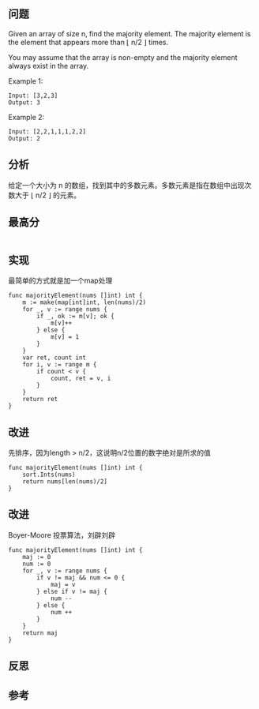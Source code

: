 ## 问题
Given an array of size n, find the majority element. The majority element is the element that appears more than ⌊ n/2 ⌋ times.

You may assume that the array is non-empty and the majority element always exist in the array.

Example 1:
```
Input: [3,2,3]
Output: 3
```

Example 2:
```
Input: [2,2,1,1,1,2,2]
Output: 2
```

## 分析
给定一个大小为 n 的数组，找到其中的多数元素。多数元素是指在数组中出现次数大于 ⌊ n/2 ⌋ 的元素。

## 最高分
```golang

```


## 实现
最简单的方式就是加一个map处理
```golang
func majorityElement(nums []int) int {
    m := make(map[int]int, len(nums)/2)
    for _, v := range nums {
        if _, ok := m[v]; ok {
            m[v]++
        } else {
            m[v] = 1
        }
    }
    var ret, count int
    for i, v := range m {
        if count < v {
            count, ret = v, i
        }
    }
    return ret
}

```

## 改进
先排序，因为length > n/2，这说明n/2位置的数字绝对是所求的值
```golang
func majorityElement(nums []int) int {
    sort.Ints(nums)
    return nums[len(nums)/2]
}
```

## 改进
Boyer-Moore 投票算法，刘辟刘辟
```
func majorityElement(nums []int) int {
    maj := 0
    num := 0
    for _, v := range nums {
        if v != maj && num <= 0 {
            maj = v
        } else if v != maj {
            num -- 
        } else {
            num ++
        }
    }
    return maj
}
```

## 反思

## 参考